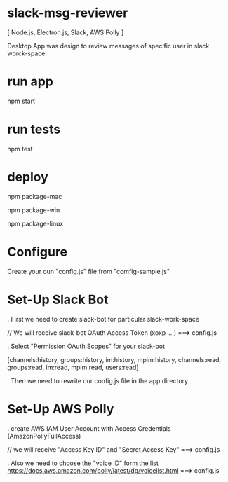 # slack-msg-reviewer
[ Node.js, Electron.js, Slack, AWS Polly ]

Desktop App was design to review messages of specific user in slack worck-space.


# run app
npm start

# run tests
npm test

# deploy
npm package-mac

npm package-win

npm package-linux


# Configure
Create your oun "config.js" file from "comfig-sample.js"


# Set-Up Slack Bot
. First we need to create slack-bot for particular slack-work-space

// We will receive slack-bot OAuth Access Token (xoxp-...) ===> config.js

. Select "Permission OAuth Scopes" for your slack-bot 

[channels:history, groups:history, im:history, mpim:history, channels:read, groups:read, im:read, mpim:read, users:read]

. Then we need to rewrite our config.js file in the app directory


# Set-Up AWS Polly
. create AWS IAM User Account with Access Credentials (AmazonPollyFullAccess)

// we will receive "Access Key ID" and "Secret Access Key" ===> config.js

. Also we need to choose the "voice ID" form the list https://docs.aws.amazon.com/polly/latest/dg/voicelist.html ===> config.js

